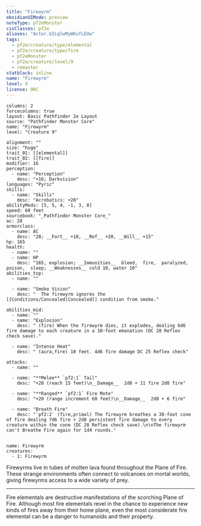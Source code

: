 ```yaml
---
title: "Firewyrm"
obsidianUIMode: preview
noteType: pf2eMonster
cssClasses: pf2e
aliases: "Actor.bILqlwMyWKufLEOw" 
tags:
  - pf2e/creature/type/elemental
  - pf2e/creature/type/fire
  - pf2eMonster
  - pf2e/creature/level/9
  - remaster
statblock: inline
name: "Firewyrm"
level: 9
license: ORC
---
```


```statblock
columns: 2
forcecolumns: true
layout: Basic Pathfinder 2e Layout
source: "Pathfinder Monster Core"
name: "Firewyrm"
level: "Creature 9"

alignment: ""
size: "huge"
trait_01: [[elemental]]
trait_02: [[fire]]
modifier: 16
perception:
  - name: "Perception"
    desc: "+16; Darkvision"
languages: "Pyric"
skills:
  - name: "Skills"
    desc: "Acrobatics: +20"
abilityMods: [5, 5, 4, -1, 3, 0]
speed: 60 feet
sourcebook: "_Pathfinder Monster Core_"
ac: 28
armorclass:
  - name: AC
    desc: "28; __Fort__ +18, __Ref__ +20, __Will__ +15"
hp: 165
health:
  - name: ""
  - name: HP
    desc: "165, explosion; __Immunities__  bleed,  fire,  paralyzed,  poison,  sleep; __Weaknesses__ cold 10, water 10"
abilities_top:
  - name: ""

  - name: "Smoke Vision"
    desc: "  The firewyrm ignores the [[Conditions/Concealed|Concealed]] condition from smoke."

abilities_mid:
  - name: ""
  - name: "Explosion"
    desc: " (fire) When the firewyrm dies, it explodes, dealing 6d6 fire damage to each creature in a 10-foot emanation (DC 28 Reflex check save)."

  - name: "Intense Heat"
    desc: " (aura,fire) 10 feet. 4d6 fire damage DC 25 Reflex check"

attacks:
  - name: ""

  - name: "**Melee** `pf2:1` Tail"
    desc: "+20 (reach 15 feet)\n__Damage__  2d8 + 11 fire 2d8 fire"

  - name: "**Ranged** `pf2:1` Fire Mote"
    desc: "+20 (range increment 60 feet)\n__Damage__  2d8 + 6 fire"

  - name: "Breath Fire"
    desc: "`pf2:2` (fire,primal) The firewyrm breathes a 30-foot cone of fire dealing 7d6 fire + 2d8 persistent fire damage to every creature within the cone (DC 28 Reflex check save).\n\nThe firewyrm can't Breathe Fire again for 1d4 rounds."
 
```

```encounter-table
name: Firewyrm
creatures:
  - 1: Firewyrm
```



Firewyrms live in tubes of molten lava found throughout the Plane of Fire. These strange environments often connect to volcanoes on mortal worlds, giving firewyrms access to a wide variety of prey.

* * *

Fire elementals are destructive manifestations of the scorching Plane of Fire. Although most fire elementals revel in the chance to experience new kinds of fires away from their home plane, even the most considerate fire elemental can be a danger to humanoids and their property.

